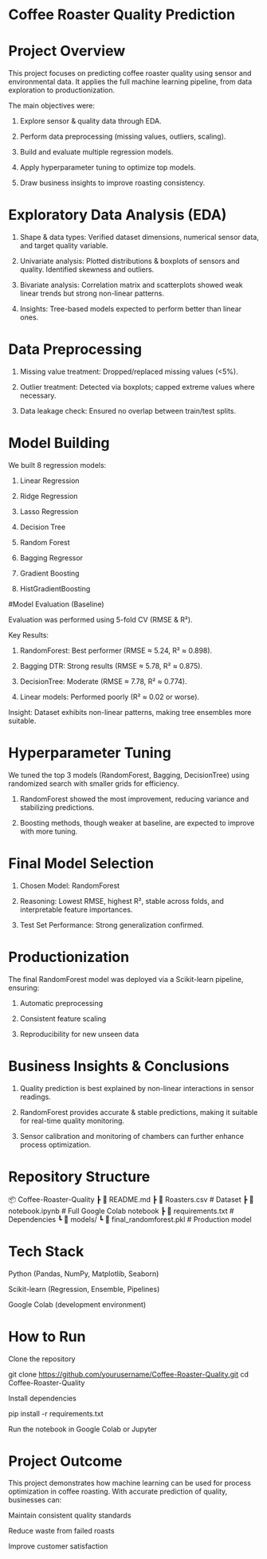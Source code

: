 # Coffee Roaster Quality Prediction

# Project Overview

This project focuses on predicting coffee roaster quality using sensor and environmental data. It applies the full machine learning pipeline, from data exploration to productionization.

The main objectives were:

1. Explore sensor & quality data through EDA.

2. Perform data preprocessing (missing values, outliers, scaling).

3. Build and evaluate multiple regression models.

4. Apply hyperparameter tuning to optimize top models.

5. Draw business insights to improve roasting consistency.

# Exploratory Data Analysis (EDA)

1. Shape & data types: Verified dataset dimensions, numerical sensor data, and target quality variable.

2. Univariate analysis: Plotted distributions & boxplots of sensors and quality. Identified skewness and outliers.

3. Bivariate analysis: Correlation matrix and scatterplots showed weak linear trends but strong non-linear patterns.

4. Insights: Tree-based models expected to perform better than linear ones.

# Data Preprocessing

1. Missing value treatment: Dropped/replaced missing values (<5%).

2. Outlier treatment: Detected via boxplots; capped extreme values where necessary.

3. Data leakage check: Ensured no overlap between train/test splits.

# Model Building

We built 8 regression models:

1. Linear Regression

2. Ridge Regression

3. Lasso Regression

4. Decision Tree

5. Random Forest

6. Bagging Regressor

7. Gradient Boosting

8. HistGradientBoosting

 #Model Evaluation (Baseline)

Evaluation was performed using 5-fold CV (RMSE & R²).

Key Results:

1. RandomForest: Best performer (RMSE ≈ 5.24, R² ≈ 0.898).

2. Bagging DTR: Strong results (RMSE ≈ 5.78, R² ≈ 0.875).

3. DecisionTree: Moderate (RMSE ≈ 7.78, R² ≈ 0.774).

4. Linear models: Performed poorly (R² ≈ 0.02 or worse).

Insight: Dataset exhibits non-linear patterns, making tree ensembles more suitable.

# Hyperparameter Tuning

We tuned the top 3 models (RandomForest, Bagging, DecisionTree) using randomized search with smaller grids for efficiency.

1. RandomForest showed the most improvement, reducing variance and stabilizing predictions.

2. Boosting methods, though weaker at baseline, are expected to improve with more tuning.

# Final Model Selection

1. Chosen Model: RandomForest

2. Reasoning: Lowest RMSE, highest R², stable across folds, and interpretable feature importances.

3. Test Set Performance: Strong generalization confirmed.

# Productionization

The final RandomForest model was deployed via a Scikit-learn pipeline, ensuring:

1. Automatic preprocessing

2. Consistent feature scaling

3. Reproducibility for new unseen data

# Business Insights & Conclusions

1. Quality prediction is best explained by non-linear interactions in sensor readings.

2. RandomForest provides accurate & stable predictions, making it suitable for real-time quality monitoring.

3. Sensor calibration and monitoring of chambers can further enhance process optimization.

# Repository Structure
📦 Coffee-Roaster-Quality
 ┣ 📜 README.md
 ┣ 📜 Roasters.csv              # Dataset
 ┣ 📜 notebook.ipynb            # Full Google Colab notebook
 ┣ 📜 requirements.txt          # Dependencies
 ┗ 📂 models/
    ┗ 📜 final_randomforest.pkl # Production model

# Tech Stack

Python (Pandas, NumPy, Matplotlib, Seaborn)

Scikit-learn (Regression, Ensemble, Pipelines)

Google Colab (development environment)

# How to Run

Clone the repository

git clone https://github.com/yourusername/Coffee-Roaster-Quality.git
cd Coffee-Roaster-Quality


Install dependencies

pip install -r requirements.txt


Run the notebook in Google Colab or Jupyter

# Project Outcome

This project demonstrates how machine learning can be used for process optimization in coffee roasting. With accurate prediction of quality, businesses can:

Maintain consistent quality standards

Reduce waste from failed roasts

Improve customer satisfaction
